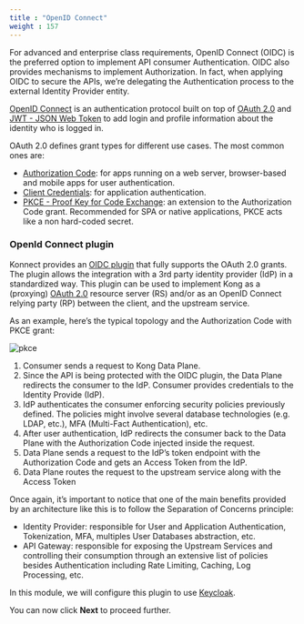 ```yaml
---
title : "OpenID Connect"
weight : 157
---
```


For advanced and enterprise class requirements, OpenID Connect (OIDC) is the preferred option to implement API consumer Authentication. OIDC also provides mechanisms to implement Authorization. In fact, when applying OIDC to secure the APIs, we’re delegating the Authentication process to the external Identity Provider entity.

[OpenID Connect](https://openid.net/connect) is an authentication protocol built on top of [OAuth 2.0](https://oauth.net/2) and [JWT - JSON Web Token](https://www.rfc-editor.org/rfc/rfc7519.html) to add login and profile information about the identity who is logged in.

OAuth 2.0 defines grant types for different use cases. The most common ones are:
* [Authorization Code](https://oauth.net/2/grant-types/authorization-code): for apps running on a web server, browser-based and mobile apps for user authentication.
* [Client Credentials](https://oauth.net/2/grant-types/client-credentials): for application authentication.
* [PKCE - Proof Key for Code Exchange](https://oauth.net/2/pkce): an extension to the Authorization Code grant. Recommended for SPA or native applications, PKCE acts like a non hard-coded secret.


### OpenId Connect plugin

Konnect provides an [OIDC plugin](https://docs.konghq.com/hub/kong-inc/openid-connect/) that fully supports the OAuth 2.0 grants. The plugin allows the integration with a 3rd party identity provider (IdP) in a standardized way. This plugin can be used to implement Kong as a (proxying) [OAuth 2.0](https://tools.ietf.org/html/rfc6749) resource server (RS) and/or as an OpenID Connect relying party (RP) between the client, and the upstream service.

As an example, here’s the typical topology and the Authorization Code with PKCE grant:

![pkce](/static/images/pkce.png)

1. Consumer sends a request to Kong Data Plane.
2. Since the API is being protected with the OIDC plugin, the Data Plane redirects the consumer to the IdP. Consumer provides credentials to the Identity Provide (IdP).
3. IdP authenticates the consumer enforcing security policies previously defined. The policies might involve several database technologies (e.g. LDAP, etc.), MFA (Multi-Fact Authentication), etc.
4. After user authentication, IdP redirects the consumer back to the Data Plane with the Authorization Code injected inside the request.
5. Data Plane sends a request to the IdP’s token endpoint with the Authorization Code and gets an Access Token from the IdP.
6. Data Plane routes the request to the upstream service along with the Access Token

Once again, it’s important to notice that one of the main benefits provided by an architecture like this is to follow the Separation of Concerns principle:
* Identity Provider: responsible for User and Application Authentication, Tokenization, MFA, multiples User Databases abstraction, etc.
* API Gateway: responsible for exposing the Upstream Services and controlling their consumption through an extensive list of policies besides Authentication including Rate Limiting, Caching, Log Processing, etc.




In this module, we will configure this plugin to use [Keycloak](https://www.keycloak.org/).








You can now click **Next** to proceed further.
